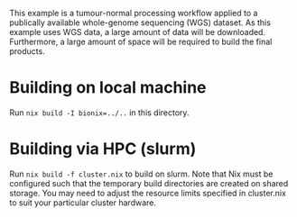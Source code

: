 This example is a tumour-normal processing workflow applied to a
publically available whole-genome sequencing (WGS) dataset. As this
example uses WGS data, a large amount of data will be downloaded.
Furthermore, a large amount of space will be required to build the final
products.

# Building on local machine

Run `nix build -I bionix=../..` in this directory.

# Building via HPC (slurm)

Run `nix build -f cluster.nix` to build on slurm. Note that Nix must be
configured such that the temporary build directories are created on
shared storage. You may need to adjust the resource limits specified in
cluster.nix to suit your particular cluster hardware.
